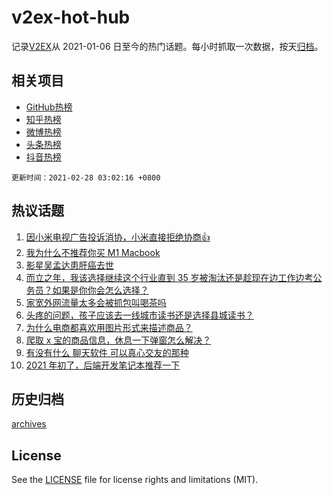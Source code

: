 # v2ex-hot-hub

 记录[V2EX](https://www.v2ex.com/)从 2021-01-06 日至今的热门话题。每小时抓取一次数据，按天[归档](archives)。
 
 ## 相关项目

- [GitHub热榜](https://github.com/snaildev/github-hot-hub)
- [知乎热榜](https://github.com/snaildev/zhihu-hot-hub)
- [微博热榜](https://github.com/snaildev/weibo-hot-hub)
- [头条热榜](https://github.com/snaildev/toutiao-hot-hub)
- [抖音热榜](https://github.com/snaildev/douyin-hot-hub)


 `更新时间：2021-02-28 03:02:16 +0800`

## 热议话题

1. [因小米电视广告投诉消协，小米直接拒绝协商👍](https://www.v2ex.com/t/756703)
1. [我为什么不推荐你买 M1 Macbook](https://www.v2ex.com/t/756744)
1. [影星吴孟达患肝癌去世](https://www.v2ex.com/t/756771)
1. [而立之年，我该选择继续这个行业直到 35 岁被淘汰还是趁现在边工作边考公务员？如果是你你会怎么选择？](https://www.v2ex.com/t/756688)
1. [家宽外网流量太多会被抓包叫喝茶吗](https://www.v2ex.com/t/756788)
1. [头疼的问题，孩子应该去一线城市读书还是选择县城读书？](https://www.v2ex.com/t/756752)
1. [为什么电商都喜欢用图片形式来描述商品？](https://www.v2ex.com/t/756683)
1. [爬取 x 宝的商品信息，休息一下弹窗怎么解决？](https://www.v2ex.com/t/756671)
1. [有没有什么 聊天软件 可以真心交友的那种](https://www.v2ex.com/t/756754)
1. [2021 年初了，后端开发笔记本推荐一下](https://www.v2ex.com/t/756823)

## 历史归档

[archives](archives)

## License

See the [LICENSE](LICENSE) file for license rights and limitations (MIT).
